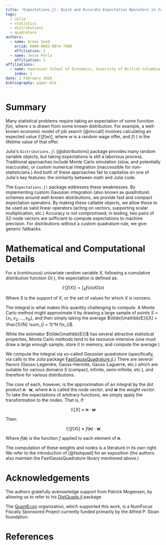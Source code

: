 ```yaml
---
title: 'Expectations.jl: Quick and Accurate Expectation Operators in Julia'
tags:
  - Julia
  - statistics
  - distributions
  - quadrature
authors:
  - name: Arnav Sood
    orcid: 0000-0003-0074-7908
    affiliation: 1
  - name: Jesse Perla
    affiliation: 1
affiliations:
  - name: Vancouver School of Economics, Unversity of British Columbia
    index: 1
date: 2 February 2020
bibliography: paper.bib
---
```


# Summary

Many statistical problems require taking an expectation of some function $f(x)$, where $x$ is drawn from some known distribution. For example, a well-known economic model of job search [@mccall] involves calculating an expected value $\mathbb{E}[f(w)]$, where $w$ is a random wage offer, and $f(\cdot)$ is the lifetime value of that offer.

Julia's ``Distributions.jl`` [@distributions] package provides many random variable objects, but taking expectations is still a laborious process. Traditional approaches include Monte Carlo simulation (slow, and potentially inaccurate), or custom numerical integration (inaccessible for non-statisticians.) And both of these approaches fail to capitalize on one of Julia's key features: the similarity between math and Julia code.

The ``Expectations.jl`` package addresses these weaknesses. By implementing custom Gaussian integration (also known as _quadrature_) schemes around well-known distributions, we provide fast and compact expectation operators. By making these callable objects, we allow these to be used as valid linear operators (acting on vectors, supporting scalar multiplication, etc.) Accuracy is not compromised; in testing, two pairs of 32-node vectors are sufficient to compute expectations to machine precision. For distributions without a custom quadrature rule, we give generic fallbacks.

# Mathematical and Computational Details

For a (continuous) univariate random variable $X$, following a cumulative distribution function $G(\cdot)$, the expectation is defined as:

$$ \mathbb{E}[f(X)] = \int_{S}f(x) dG(x) $$

Where $S$ is the _support_ of $X$, or the set of values for which $X$ is nonzero.

The integral is what makes this quantity challenging to compute. A Monte Carlo method might approximate it by drawing a large sample of points $S = \{x_1, x_2, ..., x_N\}$, and then simply taking the average $\tilde{\mathbb{E}}[X] = \frac{1}{N} \sum_{i = 1}^N f(x_i)$.

While the estimator $\tilde{\mathbb{E}}$ has several attractive statistical properties, Monte Carlo methods tend to be resource-intensive (one must draw a large enough sample, store it in memory, and compute the average.)

We compute the integral via so-called _Gaussian quadrature_ (specifically, via calls to the Julia package [FastGaussQuadrature.jl](https://github.com/JuliaApproximation/FastGaussQuadrature.jl).) There are several flavors (Gauss-Legendre, Gauss-Hermite, Gauss-Laguerre, etc.) which are suitable for various domains $S$ (compact, infinite, semi-infinite, etc.), and therefore for various distributions.

The core of each, however, is the approximation of an integral by the dot product $\mathbf{n} \cdot \mathbf{w}$, where $\mathbf{n}$ is called the _node vector_, and $\mathbf{w}$ the _weight vector_. To take the expectations of arbitrary functions, we simply apply the transformation to the nodes. That is, if: 

$$ \mathbb{E}[X] \approx \mathbf{n} \cdot \mathbf{w} $$ 

Then: 

$$ \mathbb{E}[f(X)] \approx f(\mathbf{n}) \cdot \mathbf{w} $$ 

Where $f(\mathbf{n})$ is the function $f$ applied to each element of $\mathbf{n}$. 

The computation of these weights and nodes is a literature in its own right. We refer to the introduction of [@fastquad] for an exposition (the authors also maintain the FastGaussQuadrature library mentioned above.)

# Acknowledgements

The authors gratefully acknowledge support from Patrick Mogensen, by allowing us to refer to his [DistQuads.jl](https://github.com/pkofod/DistQuads.jl) package.

The [QuantEcon](https://quantecon.org) organization, which supported this work, is a NumFocus Fiscally Sponsored Project currently funded primarily by the Alfred P. Sloan foundation.

# References
